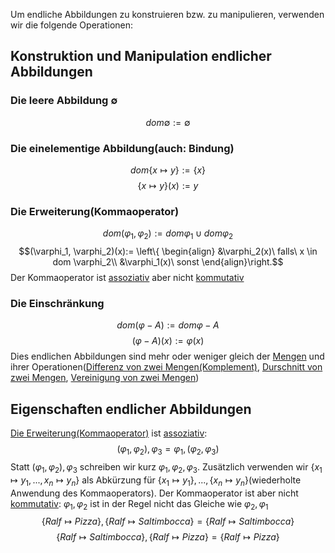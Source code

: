Um endliche Abbildungen zu konstruieren bzw. zu manipulieren, verwenden wir die folgende Operationen:

## Konstruktion und Manipulation endlicher Abbildungen

### Die leere Abbildung $\emptyset$
$$dom \emptyset := \emptyset$$
### Die einelementige Abbildung(auch: Bindung)
$$dom\{x \mapsto y\} := \{x\}$$
$$\{x \mapsto y\}(x) := y$$
### Die Erweiterung(Kommaoperator)
$$dom(\varphi_1, \varphi_2) := dom \varphi_1 \cup dom \varphi_2$$
$$(\varphi_1, \varphi_2)(x):= 
\left\{ \begin{align}
&\varphi_2(x)\ falls\ x \in dom \varphi_2\\
&\varphi_1(x)\ sonst
\end{align}\right.$$
Der Kommaoperator ist [assoziativ](Assoziativgesetz.md) aber nicht [kommutativ](Kommutativgesetz.md)

### Die Einschränkung
$$dom(\varphi - A) := dom \varphi - A$$
$$(\varphi - A)(x) := \varphi(x)$$
Dies endlichen Abbildungen sind mehr oder weniger gleich der [Mengen](Mengen.md) und ihrer Operationen([Differenz von zwei Mengen(Komplement)](Differenz%20von%20zwei%20Mengen(Komplement).md), [Durschnitt von zwei Mengen](Durschnitt%20von%20zwei%20Mengen.md), [Vereinigung von zwei Mengen](Vereinigung%20von%20zwei%20Mengen.md))

 ## Eigenschaften endlicher Abbildungen
[Die Erweiterung(Kommaoperator)](Endliche%20Abbildungen.md#Die%20Erweiterung(Kommaoperator)) ist [assoziativ](Assoziativgesetz.md):
$$(\varphi_1, \varphi_2), \varphi_3 = \varphi_1, (\varphi_2, \varphi_3)$$
Statt $(\varphi_1, \varphi_2), \varphi_3$ schreiben wir kurz $\varphi_1, \varphi_2, \varphi_3$. Zusätzlich verwenden wir $\{x_1 \mapsto y_1, ..., x_n \mapsto y_n\}$ als Abkürzung für $\{x_1 \mapsto y_1\}, ..., \{x_n \mapsto y_n\}$(wiederholte Anwendung des Kommaoperators).
Der Kommaoperator ist aber nicht [kommutativ](Kommutativgesetz.md): $\varphi_1, \varphi_2$ ist in der Regel nicht das Gleiche wie $\varphi_2, \varphi_1$
$$
\{Ralf \mapsto Pizza\}, \{Ralf \mapsto Saltimbocca\} = \{Ralf \mapsto Saltimbocca\}
$$
$$
\{Ralf \mapsto Saltimbocca\}, \{Ralf \mapsto Pizza\} = \{Ralf \mapsto Pizza\}
$$
